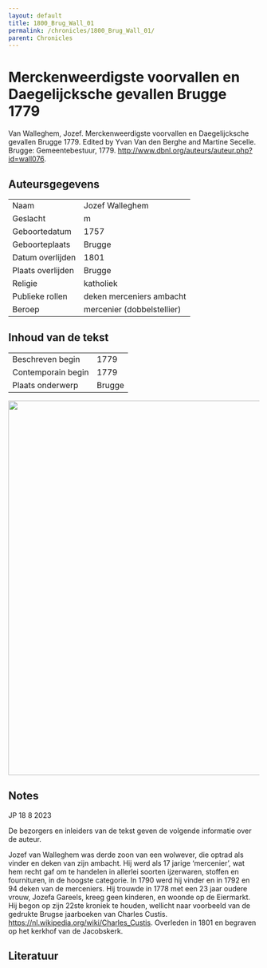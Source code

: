 ```yaml
---
layout: default
title: 1800_Brug_Wall_01
permalink: /chronicles/1800_Brug_Wall_01/
parent: Chronicles
--- 
```



# Merckenweerdigste voorvallen en Daegelijcksche gevallen Brugge 1779 

Van Walleghem, Jozef. Merckenweerdigste voorvallen en Daegelijcksche gevallen Brugge 1779. Edited by Yvan Van den Berghe and Martine Secelle. Brugge: Gemeentebestuur, 1779. http://www.dbnl.org/auteurs/auteur.php?id=wall076. 

## Auteursgegevens 

| | | 
| --------------- | --------------- | 
| Naam | Jozef Walleghem | 
| Geslacht | m | 
 | Geboortedatum | 1757 | 
| Geboorteplaats | Brugge | 
| Datum overlijden | 1801 | 
| Plaats overlijden | Brugge | 
| Religie | katholiek | 
| Publieke rollen | deken merceniers ambacht | 
| Beroep | mercenier (dobbelstellier) | 

## Inhoud van de tekst 

| | | 
| --------------- | --------------- | 
| Beschreven begin | 1779 | 
| Contemporain begin | 1779 | 
| Plaats onderwerp | Brugge | 

[<img src="..\..\barplots_chronicles\1800_Brug_Wall_01.jpg" width="750"/>](..\..\barplots_chronicles\1800_Brug_Wall_01.jpg) 

## Notes 

JP 18 8 2023

De bezorgers en inleiders van de tekst geven de volgende informatie over de
auteur.

Jozef van Walleghem was derde zoon van een wolwever, die optrad als vinder en
deken van zijn ambacht. Hij werd als 17  jarige ‘mercenier’, wat hem recht gaf
om te handelen in allerlei soorten ijzerwaren, stoffen en fournituren, in de
hoogste categorie. In 1790 werd hij vinder en in 1792 en 94 deken van de
merceniers. Hij trouwde in 1778 met een 23 jaar oudere vrouw, Jozefa Gareels,
kreeg geen kinderen, en woonde op de Eiermarkt. Hij begon op zijn 22ste
kroniek te houden, wellicht naar voorbeeld van de gedrukte Brugse jaarboeken
van Charles Custis.  <https://nl.wikipedia.org/wiki/Charles_Custis>. Overleden
in 1801 en begraven op het kerkhof van de Jacobskerk.



## Literatuur 

